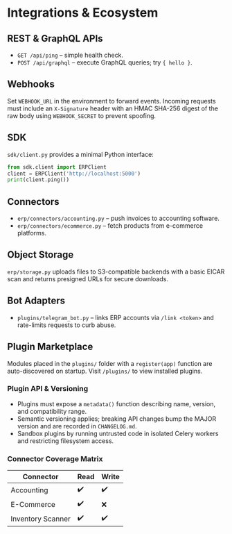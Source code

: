 # Integrations & Ecosystem

## REST & GraphQL APIs
- `GET /api/ping` – simple health check.
- `POST /api/graphql` – execute GraphQL queries; try `{ hello }`.

## Webhooks
Set `WEBHOOK_URL` in the environment to forward events. Incoming requests must include an `X-Signature` header with an HMAC SHA-256 digest of the raw body using `WEBHOOK_SECRET` to prevent spoofing.

## SDK
`sdk/client.py` provides a minimal Python interface:
```python
from sdk.client import ERPClient
client = ERPClient('http://localhost:5000')
print(client.ping())
```

## Connectors
- `erp/connectors/accounting.py` – push invoices to accounting software.
- `erp/connectors/ecommerce.py` – fetch products from e-commerce platforms.

## Object Storage
`erp/storage.py` uploads files to S3-compatible backends with a basic EICAR scan and returns presigned URLs for secure downloads.

## Bot Adapters
- `plugins/telegram_bot.py` – links ERP accounts via `/link <token>` and rate-limits requests to curb abuse.

## Plugin Marketplace
Modules placed in the `plugins/` folder with a `register(app)` function are auto-discovered on startup. Visit `/plugins/` to view installed plugins.

### Plugin API & Versioning
- Plugins must expose a `metadata()` function describing name, version, and compatibility range.
- Semantic versioning applies; breaking API changes bump the MAJOR version and are recorded in `CHANGELOG.md`.
- Sandbox plugins by running untrusted code in isolated Celery workers and restricting filesystem access.

### Connector Coverage Matrix
| Connector | Read | Write |
|-----------|------|-------|
| Accounting | ✔️ | ✔️ |
| E-Commerce | ✔️ | ❌ |
| Inventory Scanner | ✔️ | ✔️ |
